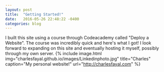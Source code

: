 ```yaml
---
layout: post
title:  "Getting Started!"
date:   2016-05-26 22:48:22 -0400
categories: blog
---
```

I built this site using a course through Codeacademy called "Deploy a Website". The course was incredibly quick and here's what I got! 
I look forward to expanding on this site and eventually hosting it myself, possibly through my own server.
{% include image.html
            img="charlesfayal.github.io/images/Linkedinphoto.jpg"
            title="Charles"
            caption="My personal website!"
            url="http://charlesfayal.com" %}
